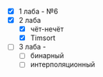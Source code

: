- [x] 1 лаба - №6
- [x] 2 лаба
  - [x] чёт-нечёт
  - [x]  Timsort
- [ ] 3 лаба -
  - [ ] бинарный
  - [ ] интерполяционный
